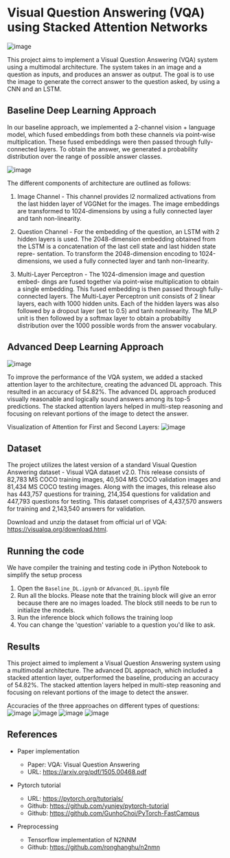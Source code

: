 # Visual Question Answering (VQA) using Stacked Attention Networks
![image](https://user-images.githubusercontent.com/38180831/213107520-51c9c570-8be5-4ee1-b874-a0d78856b727.png)

This project aims to implement a Visual Question Answering (VQA) system using a multimodal architecture. The system takes in an image and a question as inputs, and produces an answer as output. The goal is to use the image to generate the correct answer to the question asked, by using a CNN and an LSTM.

## Baseline Deep Learning Approach
In our baseline approach, we implemented a 2-channel vision + language model, which fused embeddings from both these channels via point-wise multiplication. These fused embeddings were then passed through fully-connected layers. To obtain the answer, we generated a probability distribution over the range of
possible answer classes.

![image](https://user-images.githubusercontent.com/38180831/213108042-741bfe93-63de-4b9b-a958-0e2e3c489e74.png)


The different components of architecture are outlined as follows:

1. Image Channel - This channel provides l2 normalized activations from the last hidden layer of VGGNet for the images. The image embeddings are transformed to 1024-dimensions by using a fully connected layer and tanh non-linearity.

2. Question Channel - For the embedding of the question, an LSTM with 2 hidden layers is used. The 2048-dimension embedding obtained from the
LSTM is a concatenation of the last cell state and last hidden state repre- sentation. To transform the 2048-dimension encoding to 1024-dimensions, we used a fully connected layer and tanh non-linearity.

3. Multi-Layer Perceptron - The 1024-dimension image and question embed- dings are fused together via point-wise multiplication to obtain a single
embedding. This fused embedding is then passed through fully-connected layers. The Multi-Layer Perceptron unit consists of 2 linear layers, each with 1000 hidden units. Each of the hidden layers was also followed by a dropout layer (set to 0.5) and tanh nonlinearity. The MLP unit is then followed by a softmax layer to obtain a probabiltiy distribution over the 1000 possible words from the answer vocabulary.

## Advanced Deep Learning Approach

![image](https://user-images.githubusercontent.com/38180831/213108602-17595b09-fc7d-44ba-a687-faaf6943a1ed.png)

To improve the performance of the VQA system, we added a stacked attention layer to the architecture, creating the advanced DL approach. This resulted in an accuracy of 54.82%. The advanced DL approach produced visually reasonable and logically sound answers among its top-5 predictions. The stacked attention layers helped in multi-step reasoning and focusing on relevant portions of the image to detect the answer.

Visualization of Attention for First and Second Layers:
![image](https://user-images.githubusercontent.com/38180831/213108702-21243112-4cf6-4475-b30a-55baa16e965e.png)

## Dataset
The project utilizes the latest version of a standard Visual Question Answering dataset - Visual VQA dataset v2.0. This release consists of 82,783 MS COCO training images, 40,504 MS COCO validation images and 81,434 MS COCO testing images. Along with the images, this release also has 443,757 questions for training, 214,354 questions for validation and 447,793 questions for testing. This dataset comprises of 4,437,570 answers for training and 2,143,540 answers for validation. 

Download and unzip the dataset from official url of VQA: https://visualqa.org/download.html.

## Running the code
We have compiler the training and testing code in iPython Notebook to simplify the setup process

1. Open the `Baseline_DL.ipynb` or `Advanced_DL.ipynb` file
2. Run all the blocks. Please note that the training block will give an error because there are no images loaded. The block still needs to be run to initialize the models.
3. Run the inference block which follows the training loop
4. You can change the 'question' variable to a question you'd like to ask.

## Results
This project aimed to implement a Visual Question Answering system using a multimodal architecture. The advanced DL approach, which included a stacked attention layer, outperformed the baseline, producing an accuracy of 54.82%. The stacked attention layers helped in multi-step reasoning and focusing on relevant portions of the image to detect the answer.

Accuracies of the three approaches on different types of questions:
![image](https://user-images.githubusercontent.com/38180831/213110943-41998ffc-811c-4a0b-9625-c4fe727aa880.png)
![image](https://user-images.githubusercontent.com/38180831/213111076-2cc1ce96-6bfd-4ed7-8ebd-e2c7b3034cf5.png)
![image](https://user-images.githubusercontent.com/38180831/213111127-0a544e38-71b2-4a1b-be89-061bb7cde1a0.png)
![image](https://user-images.githubusercontent.com/38180831/213111162-b7fb9ef1-cf8b-4eec-bdf9-82dda941fd4e.png)


## References
* Paper implementation
  + Paper: VQA: Visual Question Answering
  + URL: https://arxiv.org/pdf/1505.00468.pdf
    
* Pytorch tutorial
  + URL: https://pytorch.org/tutorials/
  + Github: https://github.com/yunjey/pytorch-tutorial
  + Github: https://github.com/GunhoChoi/PyTorch-FastCampus

* Preprocessing
  + Tensorflow implementation of N2NNM
  + Github: https://github.com/ronghanghu/n2nmn
